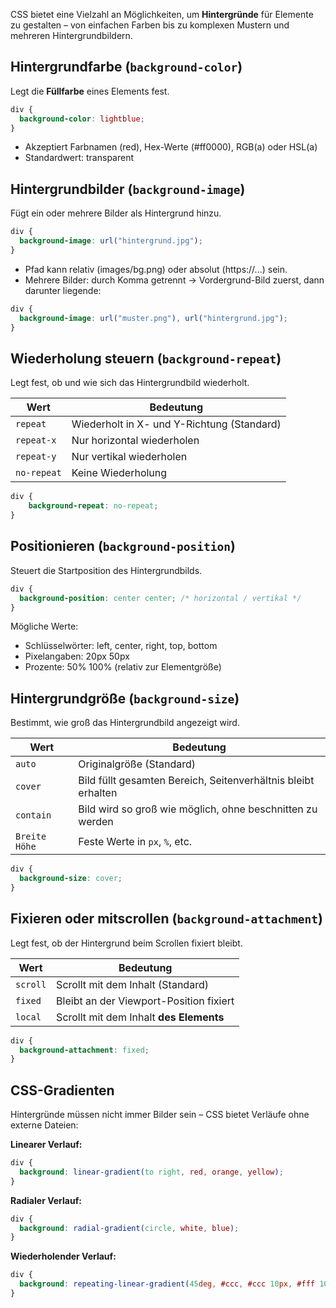 
CSS bietet eine Vielzahl an Möglichkeiten, um **Hintergründe** für Elemente zu gestalten – von einfachen Farben bis zu komplexen Mustern und mehreren Hintergrundbildern.

## Hintergrundfarbe (`background-color`)

Legt die **Füllfarbe** eines Elements fest.

```css
div {
  background-color: lightblue;
}
```

- Akzeptiert Farbnamen (red), Hex-Werte (#ff0000), RGB(a) oder HSL(a)
- Standardwert: transparent

## Hintergrundbilder (`background-image`)

Fügt ein oder mehrere Bilder als Hintergrund hinzu.

```css
div {
  background-image: url("hintergrund.jpg");
}
```

- Pfad kann relativ (images/bg.png) oder absolut (https://...) sein.
- Mehrere Bilder: durch Komma getrennt → Vordergrund-Bild zuerst, dann darunter liegende:

```css
div {
  background-image: url("muster.png"), url("hintergrund.jpg");
}
```

## Wiederholung steuern (`background-repeat`)

Legt fest, ob und wie sich das Hintergrundbild wiederholt.

| Wert        | Bedeutung                                  |
| ----------- | ------------------------------------------ |
| `repeat`    | Wiederholt in X- und Y-Richtung (Standard) |
| `repeat-x`  | Nur horizontal wiederholen                 |
| `repeat-y`  | Nur vertikal wiederholen                   |
| `no-repeat` | Keine Wiederholung                         |

```css
div {
    background-repeat: no-repeat;
}
```

## Positionieren (`background-position`)

Steuert die Startposition des Hintergrundbilds.

```css
div {
  background-position: center center; /* horizontal / vertikal */
}
```

Mögliche Werte:

- Schlüsselwörter: left, center, right, top, bottom
- Pixelangaben: 20px 50px
- Prozente: 50% 100% (relativ zur Elementgröße)


## Hintergrundgröße (`background-size`)

Bestimmt, wie groß das Hintergrundbild angezeigt wird.

| Wert          | Bedeutung                                                     |
| ------------- | ------------------------------------------------------------- |
| `auto`        | Originalgröße (Standard)                                      |
| `cover`       | Bild füllt gesamten Bereich, Seitenverhältnis bleibt erhalten |
| `contain`     | Bild wird so groß wie möglich, ohne beschnitten zu werden     |
| `Breite Höhe` | Feste Werte in `px`, `%`, etc.                                |

```css
div {
  background-size: cover;
}
```


## Fixieren oder mitscrollen (`background-attachment`)

Legt fest, ob der Hintergrund beim Scrollen fixiert bleibt.

| Wert     | Bedeutung                               |
| -------- | --------------------------------------- |
| `scroll` | Scrollt mit dem Inhalt (Standard)       |
| `fixed`  | Bleibt an der Viewport-Position fixiert |
| `local`  | Scrollt mit dem Inhalt **des Elements** |

```css
div {
  background-attachment: fixed;
}
```

## CSS-Gradienten

Hintergründe müssen nicht immer Bilder sein – CSS bietet Verläufe ohne externe Dateien:

**Linearer Verlauf:**

```css
div {
  background: linear-gradient(to right, red, orange, yellow);
}
```

**Radialer Verlauf:**

```css
div {
  background: radial-gradient(circle, white, blue);
}
```

**Wiederholender Verlauf:**

```css
div {
  background: repeating-linear-gradient(45deg, #ccc, #ccc 10px, #fff 10px, #fff 20px);
}
```